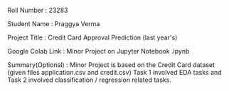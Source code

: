 Roll Number       :   23283

Student Name      :   Praggya Verma

Project Title     :   Credit Card Approval Prediction (last year's)

Google Colab Link :   Minor Project on Jupyter Notebook .ipynb

Summary(Optional) :   Minor Project is based on the Credit Card dataset (given files application.csv and credit.csv) Task 1 involved EDA tasks and Task 2 involved classification / regression related tasks.
